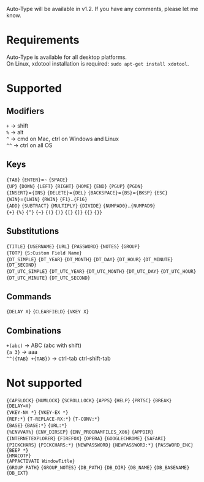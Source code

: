 Auto-Type will be available in v1.2. If you have any comments, please let me know.  

# Requirements

Auto-Type is available for all desktop platforms.  
On Linux, xdotool installation is required: `sudo apt-get install xdotool`.  

# Supported

## Modifiers

`+` &rarr; shift  
`%` &rarr; alt  
`^` &rarr; cmd on Mac, ctrl on Windows and Linux  
`^^` &rarr; ctrl on all OS  

## Keys

`{TAB}` `{ENTER}`=`~` `{SPACE}`   
`{UP}` `{DOWN}` `{LEFT}` `{RIGHT}` `{HOME}` `{END}` `{PGUP}` `{PGDN}`  
`{INSERT}`=`{INS}` `{DELETE}`=`{DEL}` `{BACKSPACE}`=`{BS}`=`{BKSP}` `{ESC}`  
`{WIN}`=`{LWIN}` `{RWIN}` `{F1}`..`{F16}`  
`{ADD}` `{SUBTRACT}` `{MULTIPLY}` `{DIVIDE}` `{NUMPAD0}`..`{NUMPAD9}`  
`{+}` `{%}` `{^}` `{~}` `{(}` `{)}` `{[}` `{]}` `{{}` `{}}`  

## Substitutions

`{TITLE}` `{USERNAME}` `{URL}` `{PASSWORD}` `{NOTES}` `{GROUP}`  
`{TOTP}` `{S:Custom Field Name}`  
`{DT_SIMPLE}` `{DT_YEAR}` `{DT_MONTH}` `{DT_DAY}` `{DT_HOUR}` `{DT_MINUTE}` `{DT_SECOND}`  
`{DT_UTC_SIMPLE}` `{DT_UTC_YEAR}` `{DT_UTC_MONTH}` `{DT_UTC_DAY}` `{DT_UTC_HOUR}` `{DT_UTC_MINUTE}` `{DT_UTC_SECOND}`  

## Commands

`{DELAY X}` `{CLEARFIELD}` `{VKEY X}`

## Combinations

`+(abc)` &rarr; ABC (abc with shift)  
`{a 3}` &rarr; aaa  
`^^({TAB} +{TAB})` &rarr; ctrl-tab ctrl-shift-tab  

# Not supported

`{CAPSLOCK}` `{NUMLOCK}` `{SCROLLLOCK}` `{APPS}` `{HELP}` `{PRTSC}` `{BREAK}`  
`{DELAY=X}`  
`{VKEY-NX *}` `{VKEY-EX *}`  
`{REF:*}` `{T-REPLACE-RX:*}` `{T-CONV:*}`  
`{BASE}` `{BASE:*}` `{URL:*}`  
`{%ENVVAR%}` `{ENV_DIRSEP}` `{ENV_PROGRAMFILES_X86}` `{APPDIR}`  
`{INTERNETEXPLORER}` `{FIREFOX}` `{OPERA}` `{GOOGLECHROME}` `{SAFARI}`  
`{PICKCHARS}` `{PICKCHARS:*}` `{NEWPASSWORD}` `{NEWPASSWORD:*}` `{PASSWORD_ENC}` `{BEEP *}`  
`{HMACOTP}`  
`{APPACTIVATE WindowTitle}`  
`{GROUP_PATH}` `{GROUP_NOTES}` `{DB_PATH}` `{DB_DIR}` `{DB_NAME}` `{DB_BASENAME}` `{DB_EXT}`  